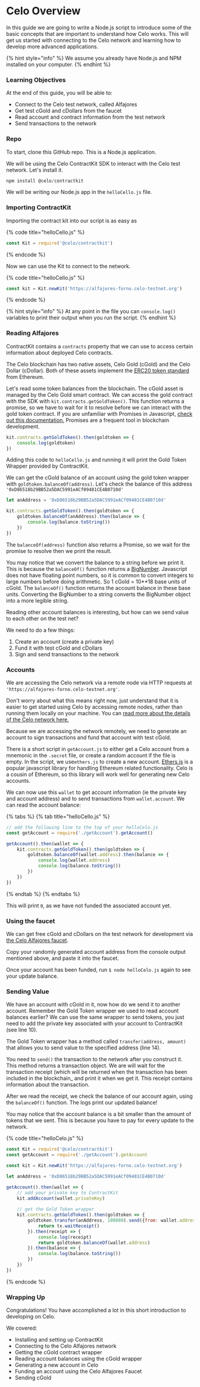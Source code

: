 # Celo Overview

In this guide we are going to write a Node.js script to introduce some of the basic concepts that are important to understand how Celo works. This will get us started with connecting to the Celo network and learning how to develop more advanced applications.

{% hint style="info" %}
 We assume you already have Node.js and NPM installed on your computer.
{% endhint %}

### Learning Objectives

At the end of this guide, you will be able to:

* Connect to the Celo test network, called Alfajores
* Get test cGold and cDollars from the faucet
* Read account and contract information from the test network
* Send transactions to the network

### Repo

To start, clone this GitHub repo. This is a Node.js application.

We will be using the Celo ContractKit SDK to interact with the Celo test network. Let's install it.

```javascript
npm install @celo/contractkit
```

We will be writing our Node.js app in the `helloCello.js` file. 

### Importing ContractKit

Importing the contract kit into our script is as easy as

{% code title="helloCello.js" %}
```javascript
const Kit = require('@celo/contractkit')
```
{% endcode %}

Now we can use the Kit to connect to the network.

{% code title="helloCello.js" %}
```javascript
const kit = Kit.newKit('https://alfajores-forno.celo-testnet.org')
```
{% endcode %}

{% hint style="info" %}
At any point in the file you can `console.log()` variables to print their output when you run the script.
{% endhint %}

### Reading Alfajores

ContractKit contains a `contracts` property that we can use to access certain information about deployed Celo contracts.

The Celo blockchain has two native assets, Celo Gold \(cGold\) and the Celo Dollar \(cDollar\). Both of these assets implement the [ERC20 token standard](https://eips.ethereum.org/EIPS/eip-20) from Ethereum.

Let's read some token balances from the blockchain. The cGold asset is managed by the Celo Gold smart contract. We can access the gold contract with the SDK with `kit.contracts.getGoldToken()`. This function returns a promise, so we have to wait for it to resolve before we can interact with the gold token contract. If you are unfamiliar with Promises in Javascript, [check out this documentation.](https://developer.mozilla.org/en-US/docs/Web/JavaScript/Reference/Global_Objects/Promise) Promises are a frequent tool in blockchain development.

```javascript
kit.contracts.getGoldToken().then(goldtoken => {
    console.log(goldtoken)
})
```

Adding this code to `helloCello.js` and running it will print the Gold Token Wrapper provided by ContractKit.

We can get the cGold balance of an account using the gold token wrapper with `goldtoken.balanceOf(address)`.  Let's check the balance of this address `'0xD86518b29BB52a5DAC5991eACf09481CE4B0710d'`

```javascript
let anAddress = '0xD86518b29BB52a5DAC5991eACf09481CE4B0710d'

kit.contracts.getGoldToken().then(goldtoken => { 
    goldtoken.balanceOf(anAddress).then(balance => {
        console.log(balance.toString())
    })
})
```

The `balanceOf(address)` function also returns a Promise, so we wait for the promise to resolve then we print the result. 

You may notice that we convert the balance to a string before we print it. This is because the `balanceOf()` function returns a [BigNumber](https://github.com/MikeMcl/bignumber.js/). Javascript does not have floating point numbers, so it is common to convert integers to large numbers before doing arithmetic. So 1 cGold = 10\*\*18 base units of cGold. The `balanceOf()` function returns the account balance in these base units. Converting the BigNumber to a string converts the BigNumber object into a more legible string.

Reading other account balances is interesting, but how can we send value to each other on the test net?

We need to do a few things:

1. Create an account \(create a private key\)
2. Fund it with test cGold and cDollars
3. Sign and send transactions to the network

### Accounts

We are accessing the Celo network via a remote node via HTTP requests at `'https://alfajores-forno.celo-testnet.org'`. 

Don't worry about what this means right now, just understand that it is easier to get started using Celo by accessing remote nodes, rather than running them locally on your machine. You can [read more about the details of the Celo network here.](overview.md#topology-of-a-celo-network)

Because we are accessing the network remotely, we need to generate an account to sign transactions and fund that account with test cGold.

There is a short script in `getAccount.js` to either get a Celo account from a mnemonic in the `.secret` file, or create a random account if the file is empty. In the script, we use`ethers.js` to create a new account. [Ethers.js](https://docs.ethers.io/ethers.js/html/index.html) is a popular javascript library for handling Ethereum related functionality. Celo is a cousin of Ethereum, so this library will work well for generating new Celo accounts.

We can now use this `wallet` to get account information \(ie the private key and account address\) and to send transactions from `wallet.account`. We can read the account balance:

{% tabs %}
{% tab title="helloCello.js" %}
```javascript
// add the following line to the top of your helloCelo.js
const getAccount = require('./getAccount').getAccount()

getAccount().then(wallet => {
    kit.contracts.getGoldToken().then(goldtoken => { 
        goldtoken.balanceOf(wallet.address).then(balance => {
            console.log(wallet.address)
            console.log(balance.toString())
        })
    })    
})
```
{% endtab %}
{% endtabs %}

This will print `0`, as we have not funded the associated account yet.

### Using the faucet

We can get free cGold and cDollars on the test network for development via [the Celo Alfajores faucet](https://celo.org/build/faucet).

Copy your randomly generated account address from the console output mentioned above, and paste it into the faucet. 

Once your account has been funded, run `$ node helloCelo.js` again to see your update balance.

### Sending Value

We have an account with cGold in it, now how do we send it to another account. Remember the Gold Token wrapper we used to read account balances earlier? We can use the same wrapper to send tokens, you just need to add the private key associated with your account to ContractKit \(see line 10\). 

The Gold Token wrapper has a method called `transfer(address, amount)` that allows you to send value to the specified address \(line 14\). 

You need to `send()` the transaction to the network after you construct it. This method returns a transaction object. We are will wait for the transaction receipt \(which will be returned when the transaction has been included in the blockchain\_ and print it when we get it. This receipt contains information about the transaction.

After we read the receipt, we check the balance of our account again, using the `balanceOf()` function. The logs print our updated balance!

You may notice that the account balance is a bit smaller than the amount of tokens that we sent. This is because you have to pay for every update to the network.

{% code title="helloCelo.js" %}
```javascript
const Kit = require('@celo/contractkit')
const getAccount = require('./getAccount').getAccount

const kit = Kit.newKit('https://alfajores-forno.celo-testnet.org')

let anAddress = '0xD86518b29BB52a5DAC5991eACf09481CE4B0710d'

getAccount().then(wallet => {
    // add your private key to ContractKit
    kit.addAccount(wallet.privateKey)
    
    // get the Gold Token wrapper
    kit.contracts.getGoldToken().then(goldtoken => { 
        goldtoken.transfer(anAddress, 100000).send({from: wallet.address}).then(tx => {
            return tx.waitReceipt()
        }).then(receipt => {
            console.log(receipt)
            return goldtoken.balanceOf(wallet.address)
        }).then(balance => {
            console.log(balance.toString())
        })
    })    
})
```
{% endcode %}

### Wrapping Up

Congratulations! You have accomplished a lot in this short introduction to developing on Celo. 

We covered:

* Installing and setting up ContractKit 
* Connecting to the Celo Alfajores network
* Getting the cGold contract wrapper
* Reading account balances using the cGold wrapper
* Generating a new account in Celo
* Funding an account using the Celo Alfajores Faucet
* Sending cGold




